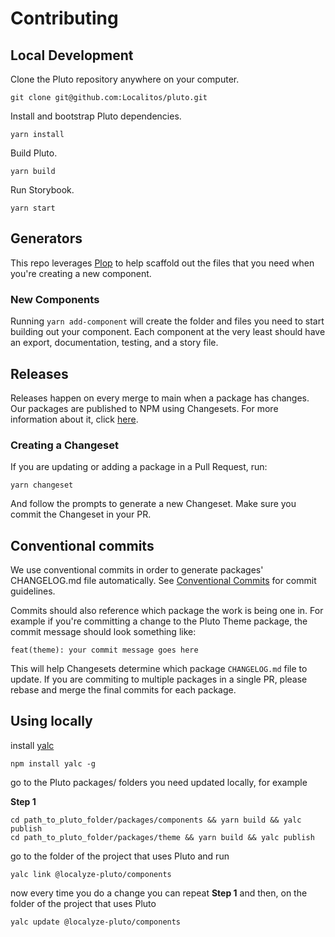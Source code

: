 # Contributing

## Local Development

Clone the Pluto repository anywhere on your computer.

```shell
git clone git@github.com:Localitos/pluto.git
```

Install and bootstrap Pluto dependencies.

```shell
yarn install
```

Build Pluto.

```shell
yarn build
```

Run Storybook.

```shell
yarn start
```

## Generators

This repo leverages [Plop](https://plopjs.com/) to help scaffold out the files
that you need when you're creating a new component.

### New Components

Running `yarn add-component` will create the folder and files you need to start
building out your component. Each component at the very least should have an
export, documentation, testing, and a story file.

## Releases

Releases happen on every merge to main when a package has changes. Our packages
are published to NPM using Changesets. For more information about it, click
[here](https://github.com/changesets/changesets/blob/main/docs/detailed-explanation.md).

### Creating a Changeset

If you are updating or adding a package in a Pull Request, run:

```shell
yarn changeset
```

And follow the prompts to generate a new Changeset. Make sure you commit the
Changeset in your PR.

## Conventional commits

We use conventional commits in order to generate packages' CHANGELOG.md file
automatically. See [Conventional Commits](https://conventionalcommits.org) for
commit guidelines.

Commits should also reference which package the work is being one in. For
example if you're committing a change to the Pluto Theme package, the commit
message should look something like:

```shell
feat(theme): your commit message goes here
```

This will help Changesets determine which package `CHANGELOG.md` file to update.
If you are commiting to multiple packages in a single PR, please rebase and
merge the final commits for each package.

## Using locally

install [yalc](https://github.com/wclr/yalc)

```
npm install yalc -g
```

go to the Pluto packages/ folders you need updated locally, for example

**Step 1**

```
cd path_to_pluto_folder/packages/components && yarn build && yalc publish
cd path_to_pluto_folder/packages/theme && yarn build && yalc publish
```

go to the folder of the project that uses Pluto and run

```
yalc link @localyze-pluto/components
```

now every time you do a change you can repeat **Step 1** and then, on the folder of the project that uses Pluto

```
yalc update @localyze-pluto/components
```
